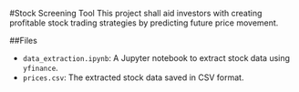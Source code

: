 #Stock Screening Tool
This project shall aid investors with creating profitable stock trading strategies by predicting future price movement. 

##Files
- `data_extraction.ipynb`: A Jupyter notebook to extract stock data using `yfinance`.
- `prices.csv`: The extracted stock data saved in CSV format.


